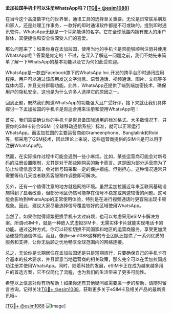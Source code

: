 **孟加拉国手机卡可以注册WhatsApp吗？[[TG💪+ @esim1088](https://t.me/s/esim1088)]**

在当今这个高度数字化的世界里，通讯工具的选择至关重要。无论是日常联系朋友和家人，还是处理工作事务，一款好的即时通讯软件都是不可或缺的。提到即时通讯软件，WhatsApp无疑是一个耳熟能详的名字。它在全球范围内拥有庞大的用户群体，其便捷性和安全性深受人们的喜爱。

那么问题来了：如果你身在孟加拉国，使用当地的手机卡是否能够顺利注册并使用WhatsApp呢？答案是肯定的！不过，在深入了解这一问题之前，我们不妨先来简单了解一下WhatsApp的基本功能以及它为何如此受欢迎。

WhatsApp是一款由Facebook旗下的WhatsApp Inc.开发的跨平台即时通讯应用程序。用户可以通过该应用发送文字消息、语音通话、视频通话、图片、文档等多媒体内容，并且支持群聊功能。此外，WhatsApp还提供了端到端加密技术，确保用户的隐私安全，这也是为什么许多人选择它的原因之一。

回到正题，既然我们知道WhatsApp的功能强大且广受好评，接下来就让我们具体探讨一下孟加拉国的手机卡是否适合用来注册和使用WhatsApp吧！

首先，我们需要确认你的手机卡是否具备国际通用的标准格式。大多数情况下，只要你的SIM卡符合GSM（全球移动通信系统）标准，就可以正常运行WhatsApp。而孟加拉国的主要运营商如Grameenphone、Banglalink和Robi等，都采用了GSM技术，因此理论上来说，这些运营商提供的SIM卡是可以用于注册WhatsApp的。

然而，在实际操作过程中可能会遇到一些小麻烦。比如，某些运营商可能会对新号码的注册设置限制，尤其是对于那些刚购买的新卡而言。这是因为部分运营商为了防止垃圾信息泛滥，会对新号码采取一定的保护措施。但别担心，这种情况通常只需要等待几天或者联系客服稍作调整即可解决。

另外，还有一个值得注意的地方就是网络环境。虽然孟加拉国近年来互联网基础设施得到了显著改善，但部分地区仍然可能存在信号不稳定或网速较慢的问题。这可能会影响到WhatsApp的正常使用体验，特别是在进行视频通话时更容易出现卡顿现象。因此，建议大家尽量选择信号覆盖较好的区域使用WhatsApp。

当然了，如果你觉得频繁更换手机卡太过麻烦，也可以考虑采用eSIM卡解决方案。所谓eSIM卡，就是一种嵌入式虚拟SIM卡，无需实体卡片就能实现电话卡的功能。通过这种方式，你可以轻松切换不同国家和地区的运营商服务，享受更加灵活便捷的通信体验。而且，像@esim1088这样的专业团队还提供了一系列优质的服务和支持，让你无后顾之忧地畅享全球范围内的网络连接。

总之，无论你是长期居住在孟加拉国还是只是短期旅行，只要确保自己的手机卡符合基本的技术要求，并且留意当地运营商的相关政策，那么完全可以在孟加拉国成功注册并使用WhatsApp。同时，随着科技的发展，eSIM卡正在成为越来越多用户的首选方案，它不仅简化了流程，也为我们的生活带来了更多可能性。

希望以上信息对你有所帮助！如果你还有其他疑问或需要进一步的帮助，请随时留言咨询。记得关注[TG💪+ @esim1088](https://t.me/s/esim1088)，获取更多关于eSIM卡及相关产品的最新资讯哦~

[[TG💪+ @esim1088](https://t.me/s/esim1088) ![Image](https://i.postimg.cc/4NQfJmqS/Snipaste-2025-05-13-00-14-12.png)]